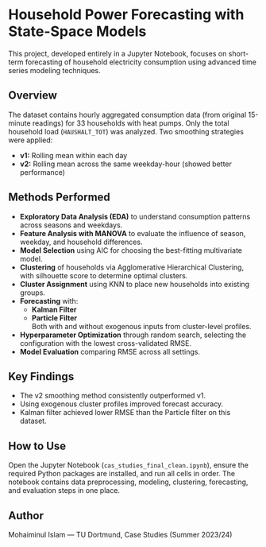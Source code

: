 # Household Power Forecasting with State-Space Models

This project, developed entirely in a Jupyter Notebook, focuses on short-term forecasting of household electricity consumption using advanced time series modeling techniques.  

## Overview
The dataset contains hourly aggregated consumption data (from original 15-minute readings) for 33 households with heat pumps. Only the total household load (`HAUSHALT_TOT`) was analyzed. Two smoothing strategies were applied:  
- **v1:** Rolling mean within each day  
- **v2:** Rolling mean across the same weekday-hour (showed better performance)  

## Methods Performed
- **Exploratory Data Analysis (EDA)** to understand consumption patterns across seasons and weekdays.  
- **Feature Analysis with MANOVA** to evaluate the influence of season, weekday, and household differences.  
- **Model Selection** using AIC for choosing the best-fitting multivariate model.  
- **Clustering** of households via Agglomerative Hierarchical Clustering, with silhouette score to determine optimal clusters.  
- **Cluster Assignment** using KNN to place new households into existing groups.  
- **Forecasting** with:
  - **Kalman Filter**
  - **Particle Filter**  
  Both with and without exogenous inputs from cluster-level profiles.
- **Hyperparameter Optimization** through random search, selecting the configuration with the lowest cross-validated RMSE.
- **Model Evaluation** comparing RMSE across all settings.

## Key Findings
- The v2 smoothing method consistently outperformed v1.  
- Using exogenous cluster profiles improved forecast accuracy.  
- Kalman filter achieved lower RMSE than the Particle filter on this dataset.

## How to Use
Open the Jupyter Notebook (`cas_studies_final_clean.ipynb`), ensure the required Python packages are installed, and run all cells in order. The notebook contains data preprocessing, modeling, clustering, forecasting, and evaluation steps in one place.

## Author
Mohaiminul Islam — TU Dortmund, Case Studies (Summer 2023/24)
